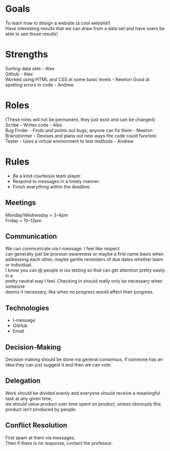 # Goals
To learn how to design a website (a cool website!)  
Have interesting results that we can draw from a data set and have users be able to see those results!

# Strengths
Sorting data sets - Alex  
Github - Alex  
Worked using HTML and CSS at some basic levels - Newton 
Good at spotting errors in code - Andrew

# Roles
(These roles will not be permanent, they just exist and can be changed)  
Scribe - Writes code - Alex  
Bug Finder - Finds and points out bugs, anyone can fix them - Newton 
Brainstormer - Devises and plans out new ways the code could function
Tester - Uses a virtual environment to test methods - Andrew

# Rules
* Be a kind courteous team player.  
* Respond to messages in a timely manner.  
* Finish everything within the deadline.

## Meetings
Monday/Wednesday = 3-4pm  
Friday = 10-12pm

## Communication
We can communicate via I-message. I feel like respect  
can generally just be pronoun awareness or maybe a first name basis when  
addressing each other, maybe gentle reminders of due dates whether team or individual.  
I know you can @ people in ios texting so that can get attention pretty easily in a  
pretty neutral way I feel. Checking in should really only be necessary when someone  
deems it necessary, like when no progress would affect their progress.  

## Technologies
* I-message  
* GitHub  
* Email  

## Decision-Making
Decision making should be done via general consensus, if someone has
an idea they can just suggest it and then we can vote.

## Delegation
Work should be divided evenly and everyone should receive a meaningful task at any given time,  
we should value product over time spent on product, unless obviously this product isn't produced by people.


## Conflict Resolution
First spam at them via messages.  
Then if there is no response, contact the professor.
